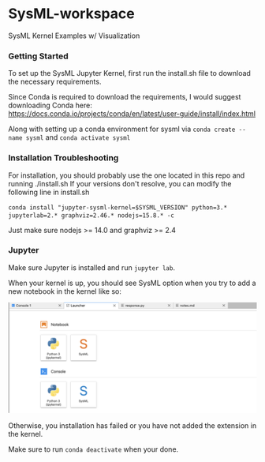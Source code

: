 # SysML-workspace
SysML Kernel Examples w/ Visualization

### Getting Started

To set up the SysML Jupyter Kernel, first run the install.sh file to download the necessary requirements.

Since Conda is required to download the requirements, I would suggest downloading Conda here:
https://docs.conda.io/projects/conda/en/latest/user-guide/install/index.html 

Along with setting up a conda environment for sysml via `conda create --name sysml` and `conda activate sysml` 

### Installation Troubleshooting

For installation, you should probably use the one located in this repo and running 
./install.sh 
If your versions don't resolve, you can modify the following line in install.sh

```xs
conda install "jupyter-sysml-kernel=$SYSML_VERSION" python=3.* jupyterlab=2.* graphviz=2.46.* nodejs=15.8.* -c 
```

Just make sure nodejs >= 14.0 and graphviz >= 2.4

### Jupyter 

Make sure Jupyter is installed and run `jupyter lab`. 

When your kernel is up, you should see SysML option when you try to add a new notebook in the kernel like so:

![Launcher](launcher.png)

Otherwise, you installation has failed or you have not added the extension in the kernel.

Make sure to run `conda deactivate` when your done.